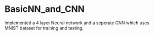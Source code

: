 # BasicNN_and_CNN
Implemented a 4 layer Neural network and a seperate CNN which uses MNIST dataset for training and testing.

